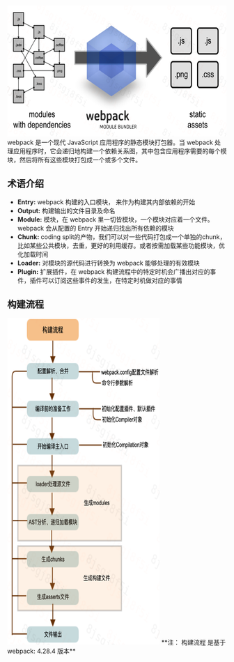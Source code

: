 <img src="https://github.com/zhoulijunFE/webpack-learn/blob/master/static/webpack.png" width="600" height="300"/>
webpack 是一个现代 JavaScript 应用程序的静态模块打包器。当 webpack 处理应用程序时，它会递归地构建一个依赖关系图，其中包含应用程序需要的每个模块，然后将所有这些模块打包成一个或多个文件。

## 术语介绍
* **Entry:**    webpack 构建的入口模块， 来作为构建其内部依赖的开始
* **Output:**     构建输出的文件目录及命名
* **Module:**   模块，在 webpack 里一切皆模块，一个模块对应着一个文件。webpack 会从配置的 Entry 开始递归找出所有依赖的模块
* **Chunk:**   coding split的产物，我们可以对一些代码打包成一个单独的chunk，比如某些公共模块，去重，更好的利用缓存。或者按需加载某些功能模块，优化加载时间
* **Loader:**   对模块的源代码进行转换为 webpack 能够处理的有效模块
* **Plugin:**   扩展插件，在 webpack 构建流程中的特定时机会广播出对应的事件，插件可以订阅这些事件的发生，在特定时机做对应的事情

## 构建流程
<img src="https://github.com/zhoulijunFE/webpack-learn/blob/master/static/build-process.png" width="350" height="750"/>
**注： 构建流程 是基于 webpack:  4.28.4 版本**
